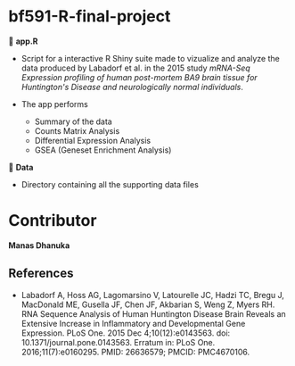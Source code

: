 # bf591-R-final-project


:page_facing_up: **app.R**

* Script for a interactive R Shiny suite made to vizualize and analyze the data produced by Labadorf et al. in the 2015 study *mRNA-Seq Expression profiling of human   post-mortem BA9 brain tissue for Huntington's Disease and neurologically normal individuals*.

* The app performs
  * Summary of the data 
  * Counts Matrix Analysis 
  * Differential Expression Analysis 
  * GSEA (Geneset Enrichment Analysis)
 

:file_folder: **Data**

* Directory containing all the supporting data files

# Contributor

**Manas Dhanuka**

## References 
- Labadorf A, Hoss AG, Lagomarsino V, Latourelle JC, Hadzi TC, Bregu J, MacDonald ME, Gusella JF, Chen JF, Akbarian S, Weng Z, Myers RH. RNA Sequence Analysis of Human Huntington Disease Brain Reveals an Extensive Increase in Inflammatory and Developmental Gene Expression. PLoS One. 2015 Dec 4;10(12):e0143563. doi: 10.1371/journal.pone.0143563. Erratum in: PLoS One. 2016;11(7):e0160295. PMID: 26636579; PMCID: PMC4670106.
